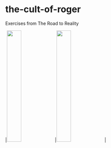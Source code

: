 # the-cult-of-roger
Exercises from The Road to Reality

|<img src=https://github.com/user-attachments/assets/443bf3a2-6116-4f5b-9ba6-788ce94c0bfa width=30%>|<img src=https://github.com/user-attachments/assets/e47a31d5-7a38-4426-af79-290f732c3b8f width=30%>|


